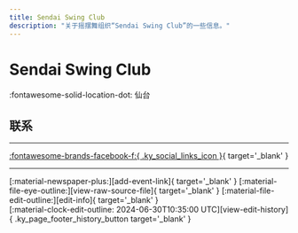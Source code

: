 ```yaml
---
title: Sendai Swing Club
description: "关于摇摆舞组织“Sendai Swing Club”的一些信息。"
---
```


# Sendai Swing Club

:fontawesome-solid-location-dot: 仙台  


## 联系


---

 [:fontawesome-brands-facebook-f:{ .ky_social_links_icon }](https://www.facebook.com/groups/160791833988109){ target='_blank' }

---

<div class="ky_page_footer" markdown>
<div class="ky_page_footer_trailing" markdown="span">
[:material-newspaper-plus:][add-event-link]{ target='_blank' }
[:material-file-eye-outline:][view-raw-source-file]{ target='_blank' }
[:material-file-edit-outline:][edit-info]{ target='_blank' }
</div>
<div class="ky_page_footer_leading" markdown="span">
[:material-clock-edit-outline: 2024-06-30T10:35:00 UTC][view-edit-history]{ .ky_page_footer_history_button target='_blank' }
</div>
</div>

[add-event-link]: https://github.com/swingdance/events/issues/new?assignees=&labels=add+event&projects=&template=02-add_entity.yml&title=%5Bjp%5D%20%3CName%3E&region=jp&province=Sendai&city=Sendai&org_id=sendai-swing-club "添加活动"
[view-raw-source-file]: https://github.com/swingdance/orgs/blob/main/jp/sendai-swing-club.json "查看原始源文件"
[edit-info]: https://github.com/swingdance/orgs/issues/new?assignees=&labels=update+org&projects=&template=03-update_entity.yml&title=%5Bjp%5D%20Sendai%20Swing%20Club&region=jp&id=sendai-swing-club&name=Sendai%20Swing%20Club "编辑信息"

[view-edit-history]: https://github.com/swingdance/orgs/commits/main/jp/sendai-swing-club.json "查看编辑历史"
